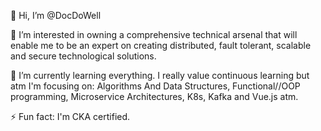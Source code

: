 👋 Hi, I’m @DocDoWell

👀 I’m interested in owning a comprehensive technical arsenal that will enable me to be an expert on creating distributed, fault tolerant, scalable and secure technological solutions.

🌱 I’m currently learning everything. I really value continuous learning but atm I'm focusing on: Algorithms And Data Structures, Functional//OOP programming, Microservice Architectures, K8s, Kafka and Vue.js atm.
  
  ⚡ Fun fact: I'm CKA certified. 

<!---
DocDoWell/DocDoWell is a ✨ special ✨ repository because its `README.md` (this file) appears on your GitHub profile.
You can click the Preview link to take a look at your changes.
--->
